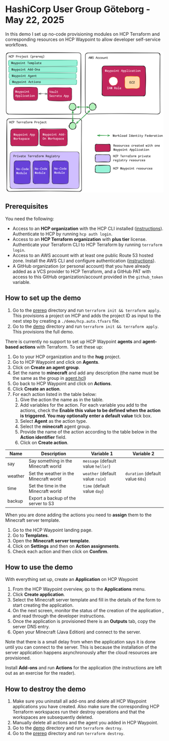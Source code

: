 # HashiCorp User Group Göteborg - May 22, 2025

In this demo I set up no-code provisioning modules on HCP Terraform and corresponding resources on HCP Waypoint to allow developer self-service workflows.

![Architecture](architecture.png)

## Prerequisites

You need the following:

* Access to an **HCP organization** with the HCP CLI installed ([instructions](https://developer.hashicorp.com/hcp/docs/cli/install)). Authenticate to HCP by running `hcp auth login`.
* Access to an **HCP Terraform organization** with **plus tier** license. Authenticate your Terraform CLI to HCP Terraform by running `terraform login`.
* Access to an AWS account with at least one public Route 53 hosted zone. Install the AWS CLI and configure authentication ([instructions](https://docs.aws.amazon.com/cli/latest/userguide/getting-started-install.html)).
* A GitHub organization (or personal account) that you have already added as a VCS provider to HCP Terraform, and a GitHub PAT with access to this GitHub organization/account provided in the `github_token` variable.

## How to set up the demo

1. Go to the [prereq](./prereq/) directory and run `terraform init && terraform apply`. This provisions a project on HCP and adds the project ID as input to the next step by creating a `./demo/hcp.auto.tfvars` file.
1. Go to the [demo](./demo/) directory and run `terraform init && terraform apply`. This provisions the full demo.

There is currently no support to set up HCP Waypoint **agents** and **agent-based actions** with Terraform. To set these up:

1. Go to your HCP organization and to the **hug** project.
1. Go to HCP Waypoint and click on **Agents**.
1. Click on **Create an agent group**.
1. Set the name to **minecraft** and add any description (the name must be the same as the group in [agent.hcl](./demo/repos/minecraft-server/files/waypoint/agent.hcl))
1. Go back to HCP Waypoint and click on **Actions**.
1. Click **Create an action**.
1. For each action listed in the table below:
    1. Give the action the name as in the table.
    1. Add variables for the action. For each variable you add to the actions, check the **Enable this value to be defined when the action is triggered. You may optionally enter a default value** tick box.
    1. Select **Agent** as the action type.
    1. Select the **minecraft** agent group.
    1. Provide the name of the action according to the table below in the **Action identifier** field.
    1. Click on **Create action**.

| Name    | Description                            | Variable 1                         | Variable 2                       |
| ------- | -------------------------------------- | ---------------------------------- | -------------------------------- |
| say     | Say something in the Minecraft world   | `message` (default value `hello!`) |                                  |
| weather | Set the weather in the Minecraft world | `weather` (default value `rain`)   | `duration` (default value `60s`) |
| time    | Set the time in the Minecraft world    | `time` (default value `day`)       |                                  |
| backup  | Export a backup of the server to S3    |                                    |                                  |

When you are done adding the actions you need to **assign** them to the Minecraft server template.

1. Go to the HCP Waypoint landing page.
1. Go to **Templates**.
1. Open the **Minecraft server template**.
1. Click on **Settings** and then on **Action assignments**.
1. Check each action and then click on **Confirm**.

## How to use the demo

With everything set up, create an **Application** on HCP Waypoint

1. From the HCP Waypoint overview, go to the **Applications** menu.
1. Click **Create application**.
1. Select the Minecraft server template and fill in the details of the form to start creating the application.
1. On the next screen, monitor the status of the creation of the application , and read through the developer instructions.
1. Once the application is provisioned there is an **Outputs** tab, copy the server DNS entry.
1. Open your Minecraft (Java Edition) and connect to the server.

Note that there is a small delay from when the application says it is done until you can connect to the server. This is because the installation of the server application happens asynchronously after the cloud resources are provisioned.

Install **Add-ons** and run **Actions** for the application (the instructions are left out as an exercise for the reader).

## How to destroy the demo

1. Make sure you uninstall all add-ons and delete all HCP Waypoint applications you have created. Also make sure the corresponding HCP Terraform workspaces run their destroy operations and that the workspaces are subsequently deleted.
1. Manually delete all actions and the agent you added in HCP Waypoint.
1. Go to the [demo](./demo/) directory and run `terraform destroy`.
1. Go to the [prereq](./prereq/) directory and run `terraform destroy`.